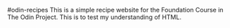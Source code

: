 #odin-recipes
This is a simple recipe website for the Foundation Course in The Odin Project. This is to test my understanding of HTML.